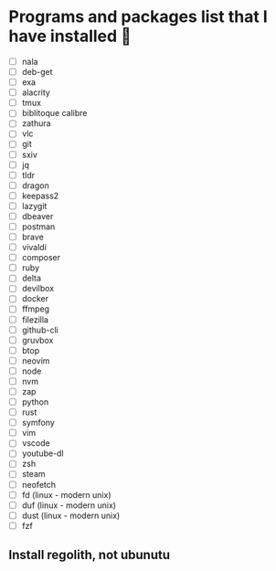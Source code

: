 # Programs and packages list that I have installed 🦊

- [ ] nala
- [ ] deb-get
- [ ] exa
- [ ] alacrity
- [ ] tmux
- [ ] biblitoque calibre
- [ ] zathura
- [ ] vlc
- [ ] git
- [ ] sxiv
- [ ] jq
- [ ] tldr
- [ ] dragon
- [ ] keepass2
- [ ] lazygit
- [ ] dbeaver
- [ ] postman
- [ ] brave
- [ ] vivaldi
- [ ] composer
- [ ] ruby
- [ ] delta
- [ ] devilbox
- [ ] docker
- [ ] ffmpeg
- [ ] filezilla
- [ ] github-cli
- [ ] gruvbox
- [ ] btop
- [ ] neovim
- [ ] node
- [ ] nvm
- [ ] zap
- [ ] python
- [ ] rust
- [ ] symfony
- [ ] vim
- [ ] vscode
- [ ] youtube-dl
- [ ] zsh
- [ ] steam
- [ ] neofetch
- [ ] fd (linux - modern unix)
- [ ] duf (linux - modern unix)
- [ ] dust (linux - modern unix)
- [ ] fzf

## Install regolith, not ubunutu
